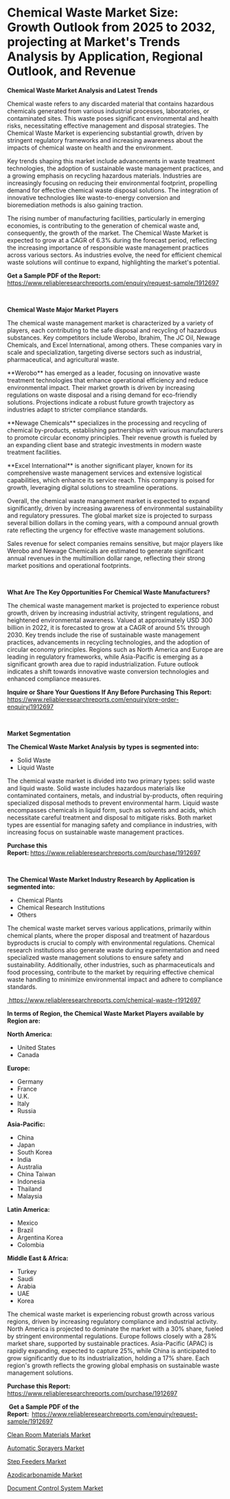 <p><h1>Chemical Waste Market Size: Growth Outlook from 2025 to 2032, projecting at Market's Trends Analysis by Application, Regional Outlook, and Revenue</h1></p><p><strong>Chemical Waste Market Analysis and Latest Trends</strong></p>
<p><p>Chemical waste refers to any discarded material that contains hazardous chemicals generated from various industrial processes, laboratories, or contaminated sites. This waste poses significant environmental and health risks, necessitating effective management and disposal strategies. The Chemical Waste Market is experiencing substantial growth, driven by stringent regulatory frameworks and increasing awareness about the impacts of chemical waste on health and the environment.</p><p>Key trends shaping this market include advancements in waste treatment technologies, the adoption of sustainable waste management practices, and a growing emphasis on recycling hazardous materials. Industries are increasingly focusing on reducing their environmental footprint, propelling demand for effective chemical waste disposal solutions. The integration of innovative technologies like waste-to-energy conversion and bioremediation methods is also gaining traction.</p><p>The rising number of manufacturing facilities, particularly in emerging economies, is contributing to the generation of chemical waste and, consequently, the growth of the market. The Chemical Waste Market is expected to grow at a CAGR of 6.3% during the forecast period, reflecting the increasing importance of responsible waste management practices across various sectors. As industries evolve, the need for efficient chemical waste solutions will continue to expand, highlighting the market's potential.</p></p>
<p><strong>Get a Sample PDF of the Report:&nbsp;</strong> <a href="https://www.reliableresearchreports.com/enquiry/request-sample/1912697?utm_campaign=13&utm_medium=2&utm_source=Github&utm_content=ia&utm_term=31012025&utm_id=chemical-waste">https://www.reliableresearchreports.com/enquiry/request-sample/1912697</a></p>
<p>&nbsp;</p>
<p><strong>Chemical Waste Major Market Players</strong></p>
<p><p>The chemical waste management market is characterized by a variety of players, each contributing to the safe disposal and recycling of hazardous substances. Key competitors include Werobo, Ibrahim, The JC Oil, Newage Chemicals, and Excel International, among others. These companies vary in scale and specialization, targeting diverse sectors such as industrial, pharmaceutical, and agricultural waste.</p><p>**Werobo** has emerged as a leader, focusing on innovative waste treatment technologies that enhance operational efficiency and reduce environmental impact. Their market growth is driven by increasing regulations on waste disposal and a rising demand for eco-friendly solutions. Projections indicate a robust future growth trajectory as industries adapt to stricter compliance standards.</p><p>**Newage Chemicals** specializes in the processing and recycling of chemical by-products, establishing partnerships with various manufacturers to promote circular economy principles. Their revenue growth is fueled by an expanding client base and strategic investments in modern waste treatment facilities.</p><p>**Excel International** is another significant player, known for its comprehensive waste management services and extensive logistical capabilities, which enhance its service reach. This company is poised for growth, leveraging digital solutions to streamline operations.</p><p>Overall, the chemical waste management market is expected to expand significantly, driven by increasing awareness of environmental sustainability and regulatory pressures. The global market size is projected to surpass several billion dollars in the coming years, with a compound annual growth rate reflecting the urgency for effective waste management solutions.</p><p>Sales revenue for select companies remains sensitive, but major players like Werobo and Newage Chemicals are estimated to generate significant annual revenues in the multimillion dollar range, reflecting their strong market positions and operational footprints.</p></p>
<p>&nbsp;</p>
<p><strong>What Are The Key Opportunities For Chemical Waste Manufacturers?</strong></p>
<p><p>The chemical waste management market is projected to experience robust growth, driven by increasing industrial activity, stringent regulations, and heightened environmental awareness. Valued at approximately USD 300 billion in 2022, it is forecasted to grow at a CAGR of around 5% through 2030. Key trends include the rise of sustainable waste management practices, advancements in recycling technologies, and the adoption of circular economy principles. Regions such as North America and Europe are leading in regulatory frameworks, while Asia-Pacific is emerging as a significant growth area due to rapid industrialization. Future outlook indicates a shift towards innovative waste conversion technologies and enhanced compliance measures.</p></p>
<p><strong>Inquire or Share Your Questions If Any Before Purchasing This Report:</strong> <a href="https://www.reliableresearchreports.com/enquiry/pre-order-enquiry/1912697?utm_campaign=13&utm_medium=2&utm_source=Github&utm_content=ia&utm_term=31012025&utm_id=chemical-waste">https://www.reliableresearchreports.com/enquiry/pre-order-enquiry/1912697</a></p>
<p>&nbsp;</p>
<p><strong>Market Segmentation</strong></p>
<p><strong>The Chemical Waste Market Analysis by types is segmented into:</strong></p>
<p><ul><li>Solid Waste</li><li>Liquid Waste</li></ul></p>
<p><p>The chemical waste market is divided into two primary types: solid waste and liquid waste. Solid waste includes hazardous materials like contaminated containers, metals, and industrial by-products, often requiring specialized disposal methods to prevent environmental harm. Liquid waste encompasses chemicals in liquid form, such as solvents and acids, which necessitate careful treatment and disposal to mitigate risks. Both market types are essential for managing safety and compliance in industries, with increasing focus on sustainable waste management practices.</p></p>
<p><strong>Purchase this Report:&nbsp;</strong><a href="https://www.reliableresearchreports.com/purchase/1912697?utm_campaign=13&utm_medium=2&utm_source=Github&utm_content=ia&utm_term=31012025&utm_id=chemical-waste">https://www.reliableresearchreports.com/purchase/1912697</a></p>
<p>&nbsp;</p>
<p><strong>The Chemical Waste Market Industry Research by Application is segmented into:</strong></p>
<p><ul><li>Chemical Plants</li><li>Chemical Research Institutions</li><li>Others</li></ul></p>
<p><p>The chemical waste market serves various applications, primarily within chemical plants, where the proper disposal and treatment of hazardous byproducts is crucial to comply with environmental regulations. Chemical research institutions also generate waste during experimentation and need specialized waste management solutions to ensure safety and sustainability. Additionally, other industries, such as pharmaceuticals and food processing, contribute to the market by requiring effective chemical waste handling to minimize environmental impact and adhere to compliance standards.</p></p>
<p><a href="https://www.reliableresearchreports.com/chemical-waste-r1912697?utm_campaign=13&utm_medium=2&utm_source=Github&utm_content=ia&utm_term=31012025&utm_id=chemical-waste">&nbsp;https://www.reliableresearchreports.com/chemical-waste-r1912697</a></p>
<p><strong>In terms of Region, the Chemical Waste Market Players available by Region are:</strong></p>
<p>
    <p> <strong> North America: </strong>
        <ul>
            <li>United States</li>
            <li>Canada</li>
        </ul>
        </p> 
    <p> <strong> Europe: </strong>
        <ul>
            <li>Germany</li>
            <li>France</li>
            <li>U.K.</li>
            <li>Italy</li>
            <li>Russia</li>
        </ul>
        </p> 
    <p> <strong> Asia-Pacific: </strong>
        <ul>
            <li>China</li>
            <li>Japan</li>
            <li>South Korea</li>
            <li>India</li>
            <li>Australia</li>
            <li>China Taiwan</li>
            <li>Indonesia</li>
            <li>Thailand</li>
            <li>Malaysia</li>
        </ul>
        </p> 
    <p> <strong> Latin America: </strong>
        <ul>
            <li>Mexico</li>
            <li>Brazil</li>
            <li>Argentina Korea</li>
            <li>Colombia</li>
        </ul>
        </p> 
    <p> <strong> Middle East & Africa: </strong>
        <ul>
            <li>Turkey</li>
            <li>Saudi</li>
            <li>Arabia</li>
            <li>UAE</li>
            <li>Korea</li>
        </ul>
    </p>
    </p>
<p><p>The chemical waste market is experiencing robust growth across various regions, driven by increasing regulatory compliance and industrial activity. North America is projected to dominate the market with a 30% share, fueled by stringent environmental regulations. Europe follows closely with a 28% market share, supported by sustainable practices. Asia-Pacific (APAC) is rapidly expanding, expected to capture 25%, while China is anticipated to grow significantly due to its industrialization, holding a 17% share. Each region's growth reflects the growing global emphasis on sustainable waste management solutions.</p></p>
<p><strong>Purchase this Report: </strong><a href="https://www.reliableresearchreports.com/purchase/1912697?utm_campaign=13&utm_medium=2&utm_source=Github&utm_content=ia&utm_term=31012025&utm_id=chemical-waste">https://www.reliableresearchreports.com/purchase/1912697</a></p>
<p>&nbsp;<strong>Get a Sample PDF of the Report:&nbsp;&nbsp;</strong><a href="https://www.reliableresearchreports.com/enquiry/request-sample/1912697?utm_campaign=13&utm_medium=2&utm_source=Github&utm_content=ia&utm_term=31012025&utm_id=chemical-waste">https://www.reliableresearchreports.com/enquiry/request-sample/1912697</a></p>
<p><strong></strong></p>
<p><p><a href="https://github.com/dolorespeddico90/Market-Research-Report-List-1/blob/main/clean-room-materials-market.md?utm_campaign=13&utm_medium=2&utm_source=Github&utm_content=ia&utm_term=31012025&utm_id=chemical-waste">Clean Room Materials Market</a></p><p><a href="https://www.linkedin.com/pulse/consistent-increase-automatic-sprayers-market-forecasted-cagr-qtxkf?utm_campaign=13&utm_medium=2&utm_source=Github&utm_content=ia&utm_term=31012025&utm_id=chemical-waste">Automatic Sprayers Market</a></p><p><a href="https://www.linkedin.com/pulse/future-market-revenue-step-feeders-projected-45-cagr-from-2025-l2nkf?utm_campaign=13&utm_medium=2&utm_source=Github&utm_content=ia&utm_term=31012025&utm_id=chemical-waste">Step Feeders Market</a></p><p><a href="https://github.com/krinerstormy331/Market-Research-Report-List-1/blob/main/azodicarbonamide-market.md?utm_campaign=13&utm_medium=2&utm_source=Github&utm_content=ia&utm_term=31012025&utm_id=chemical-waste">Azodicarbonamide Market</a></p><p><a href="https://www.linkedin.com/pulse/document-control-system-market-forecast-projected-growth-fn6of?utm_campaign=13&utm_medium=2&utm_source=Github&utm_content=ia&utm_term=31012025&utm_id=chemical-waste">Document Control System Market</a></p></p>